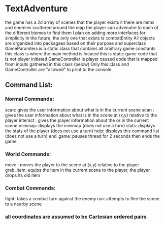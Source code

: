 # TextAdventure

the game has a 2d array of scenes that the player exists it
there are items and enemies scattered around the map
the player can advenutre to each of the different biomes to find them
I plan on adding more interfaces for simplicity in the future, the only one that exists is combatEntity
All objects are organized into packagaes based on their purpose and superclass
GameParamters is a static class that contains all arbitrary game constants
this class is where the main method is located
this is static game code that is not player initiated
GameController is player caused code that is mapped from inputs gathered in this class (below)
Only this class and GameController are "allowed" to print to the console

## Command List:
      
### Normal Commands: 
scan: gives the user information about what is in the current scene
scan <x> <y>: gives the user information about what is in the scene at (x,y) relative to the player
interact <object>: gives the player information about the <enemy> or <item> in the current scene
minimap: displays the minimap (does not use a turn)
stats: displays the stats of the player (does not use a turn)
help: displays this command list (does not use a turn) 
end_game: pauses thread for 2 seconds then ends the game  


### World Commands:
move <x> <y>: moves the player to the scene at (x,y) relative to the player
grab_item: equips the item in the current scene to the player, the player drops its old item

### Combat Commands:
fight: takes a combat turn against the enemy
run: attempts to flee the scene to a nearby scene
    
### all coordinates are assumed to be Cartesian ordered pairs